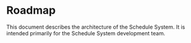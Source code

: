 # Roadmap

This document describes the architecture of the Schedule System.
It is intended primarily for the Schedule System development team.